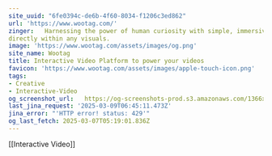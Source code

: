```yaml
---
site_uuid: "6fe0394c-de6b-4f60-8034-f1206c3ed862"
url: 'https://www.wootag.com/'
zinger:   Harnessing the power of human curiosity with simple, immersive interactions,
directly within any visuals.
image: 'https://www.wootag.com/assets/images/og.png'
site_name: Wootag
title: Interactive Video Platform to power your videos
favicon: 'https://www.wootag.com/assets/images/apple-touch-icon.png'
tags:
- Creative
- Interactive-Video
og_screenshot_url:   https://og-screenshots-prod.s3.amazonaws.com/1366x768/80/false/8b823376178ec491af93605c44917c66d41590cc5222772ddd9f24476ea9cf6f.jpeg
last_jina_request: '2025-03-09T06:45:11.473Z'
jina_error: "'HTTP error! status: 429'"
og_last_fetch: 2025-03-07T05:19:01.836Z
---
```

[[Interactive Video]]
